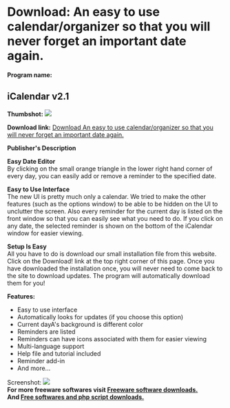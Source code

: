 # Download: An easy to use calendar/organizer so that you will never forget an important date again.

**Program name:**

## iCalendar v2.1

  
**Thumbshot:** ![](http://www.freewarefiles.com/screenshot/ical_md.gif)   
  
**Download link:** [Download An easy to use calendar/organizer so that you will never forget an important date again.](http://freesoftwares.boysofts.com/ICalendar-V_program_21713.html)  
  


**Publisher's Description**  
  


**Easy Date Editor**  
By clicking on the small orange triangle in the lower right hand corner of every day, you can easily add or remove a reminder to the specified date.

**Easy to Use Interface**  
The new UI is pretty much only a calendar. We tried to make the other features (such as the options window) to be able to be hidden on the UI to unclutter the screen. Also every reminder for the current day is listed on the front window so that you can easily see what you need to do. If you click on any date, the selected reminder is shown on the bottom of the iCalendar window for easier viewing. 

**Setup Is Easy**  
All you have to do is download our small installation file from this website. Click on the Download! link at the top right corner of this page. Once you have downloaded the installation once, you will never need to come back to the site to download updates. The program will automatically download them for you!

**Features:**

  * Easy to use interface 
  * Automatically looks for updates (if you choose this option) 
  * Current dayA's background is different color 
  * Reminders are listed 
  * Reminders can have icons associated with them for easier viewing 
  * Multi-language support 
  * Help file and tutorial included 
  * Reminder add-in 
  * And more... 

  
  
Screenshot: ![](http://www.freewarefiles.com/screenshot/ical.gif)   
**For more freeware softwares visit [Freeware software downloads.](http://freesoftwares.boysofts.com/)**   
**And [Free softwares and php script downloads.](http://www.boysofts.com/)**
